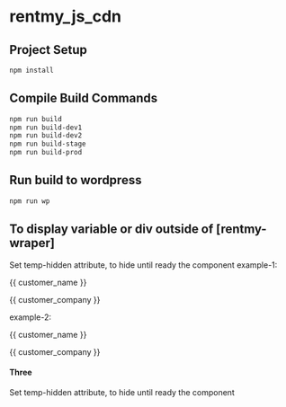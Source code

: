 # rentmy_js_cdn

## Project Setup

```sh
npm install
```

## Compile Build Commands

```sh
npm run build
npm run build-dev1
npm run build-dev2
npm run build-stage
npm run build-prod
```

## Run build to wordpress

```sh
npm run wp
```

## To display variable or div outside of [rentmy-wraper]
Set temp-hidden attribute, to hide until ready the component
example-1: 
<p temp-hidden>{{ customer_name }}
<p temp-hidden>{{ customer_company }}</p>
example-2: 
<div temp-hidden> 
    <p>{{ customer_name }}</p> 
    <p>{{ customer_company }}</p>
</div>

#### Three
Set temp-hidden attribute, to hide until ready the component

